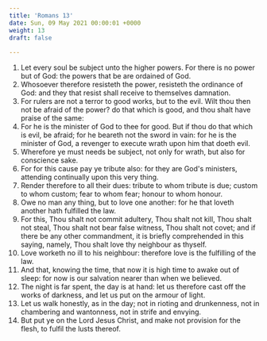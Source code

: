 ```yaml
---
title: 'Romans 13'
date: Sun, 09 May 2021 00:00:01 +0000
weight: 13
draft: false
  
---
```


1. Let every soul be subject unto the higher powers. For there is no power but of God: the powers that be are ordained of God.
2. Whosoever therefore resisteth the power, resisteth the ordinance of God: and they that resist shall receive to themselves damnation.
3. For rulers are not a terror to good works, but to the evil. Wilt thou then not be afraid of the power? do that which is good, and thou shalt have praise of the same:
4. For he is the minister of God to thee for good. But if thou do that which is evil, be afraid; for he beareth not the sword in vain: for he is the minister of God, a revenger to execute wrath upon him that doeth evil.
5. Wherefore ye must needs be subject, not only for wrath, but also for conscience sake.
6. For for this cause pay ye tribute also: for they are God's ministers, attending continually upon this very thing.
7. Render therefore to all their dues: tribute to whom tribute is due; custom to whom custom; fear to whom fear; honour to whom honour.
8. Owe no man any thing, but to love one another: for he that loveth another hath fulfilled the law.
9. For this, Thou shalt not commit adultery, Thou shalt not kill, Thou shalt not steal, Thou shalt not bear false witness, Thou shalt not covet; and if there be any other commandment, it is briefly comprehended in this saying, namely, Thou shalt love thy neighbour as thyself.
10. Love worketh no ill to his neighbour: therefore love is the fulfilling of the law.
11. And that, knowing the time, that now it is high time to awake out of sleep: for now is our salvation nearer than when we believed.
12. The night is far spent, the day is at hand: let us therefore cast off the works of darkness, and let us put on the armour of light.
13. Let us walk honestly, as in the day; not in rioting and drunkenness, not in chambering and wantonness, not in strife and envying.
14. But put ye on the Lord Jesus Christ, and make not provision for the flesh, to fulfil the lusts thereof.
